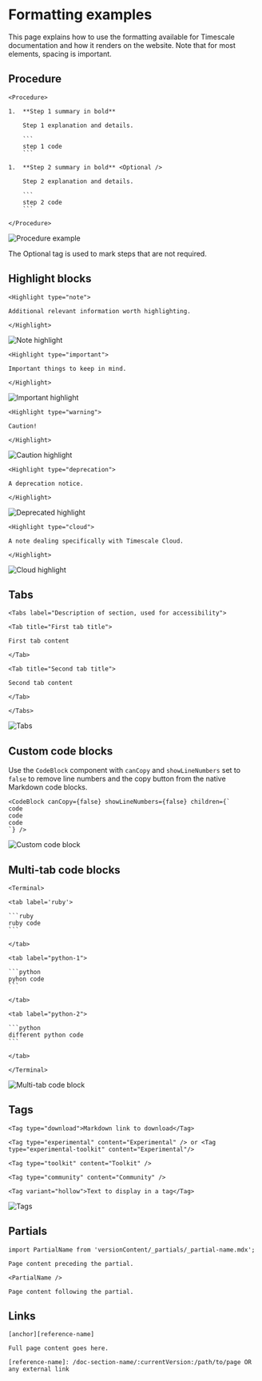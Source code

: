 # Formatting examples 

This page explains how to use the formatting available for Timescale documentation and how it renders on the website. Note that for most elements, spacing is important. 

## Procedure

```text
<Procedure>

1.  **Step 1 summary in bold**

    Step 1 explanation and details.

    ```
    step 1 code
    ```

1.  **Step 2 summary in bold** <Optional />

    Step 2 explanation and details.

    ```
    step 2 code
    ```

</Procedure>
```

![Procedure example](https://assets.timescale.com/docs/images/procedure-example.png)

The Optional tag is used to mark steps that are not required. 
  
## Highlight blocks

```text
<Highlight type="note">

Additional relevant information worth highlighting.

</Highlight>
```

![Note highlight](https://assets.timescale.com/docs/images/highlight-note.png)

```text
<Highlight type="important">

Important things to keep in mind.

</Highlight>
```

![Important highlight](https://assets.timescale.com/docs/images/highlight-important.png)

```text
<Highlight type="warning">

Caution!

</Highlight>
```

![Caution highlight](https://assets.timescale.com/docs/images/highlight-warning.png)

```text
<Highlight type="deprecation">

A deprecation notice.

</Highlight>
```

![Deprecated highlight](https://assets.timescale.com/docs/images/highlight-deprecation.png)

```text
<Highlight type="cloud">

A note dealing specifically with Timescale Cloud.

</Highlight>
```

![Cloud highlight](https://assets.timescale.com/docs/images/highlight-cloud.png)

## Tabs

```text
<Tabs label="Description of section, used for accessibility">

<Tab title="First tab title">

First tab content

</Tab>

<Tab title="Second tab title">

Second tab content

</Tab>

</Tabs>
```

![Tabs](https://assets.timescale.com/docs/images/tabs-example.png)

## Custom code blocks 

Use the `CodeBlock` component with `canCopy` and `showLineNumbers` set to `false` to remove line numbers and the copy button from the native Markdown code blocks.

```text
<CodeBlock canCopy={false} showLineNumbers={false} children={`
code 
code 
code
`} />
```

![Custom code block](https://assets.timescale.com/docs/images/custom-code-block-example.png)

## Multi-tab code blocks

    <Terminal>
    
    <tab label='ruby'>
        
    ```ruby
    ruby code
    ```
        
    </tab>
        
    <tab label="python-1">
        
    ```python
    pyhon code
    ```
        
    </tab>
        
    <tab label="python-2">
        
    ```python
    different python code
    ```
        
    </tab>
        
    </Terminal>

![Multi-tab code block](https://assets.timescale.com/docs/images/multi-tab-code-block.png)

## Tags

```text
<Tag type="download">Markdown link to download</Tag>
```

```text
<Tag type="experimental" content="Experimental" /> or <Tag type="experimental-toolkit" content="Experimental"/> 
```

```text
<Tag type="toolkit" content="Toolkit" />
```

```text
<Tag type="community" content="Community" />
```

```text
<Tag variant="hollow">Text to display in a tag</Tag>
```

![Tags](https://assets.timescale.com/docs/images/tag-examples.png)

## Partials

```text
import PartialName from 'versionContent/_partials/_partial-name.mdx';

Page content preceding the partial.

<PartialName />

Page content following the partial.
```

## Links

```text
[anchor][reference-name]

Full page content goes here.

[reference-name]: /doc-section-name/:currentVersion:/path/to/page OR any external link
```


